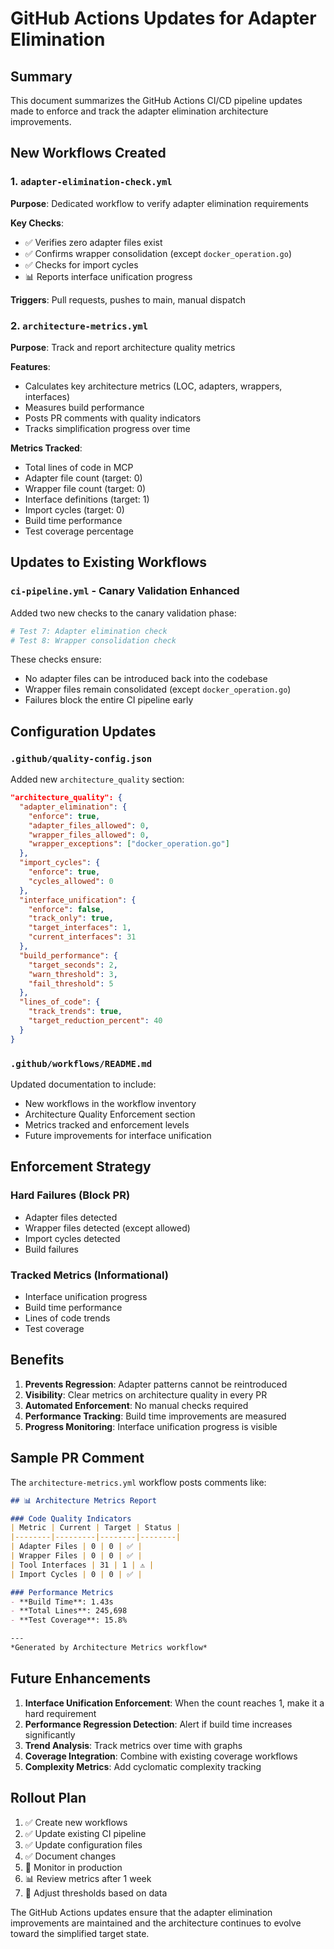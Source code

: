 # GitHub Actions Updates for Adapter Elimination

## Summary

This document summarizes the GitHub Actions CI/CD pipeline updates made to enforce and track the adapter elimination architecture improvements.

## New Workflows Created

### 1. `adapter-elimination-check.yml`
**Purpose**: Dedicated workflow to verify adapter elimination requirements

**Key Checks**:
- ✅ Verifies zero adapter files exist
- ✅ Confirms wrapper consolidation (except `docker_operation.go`)
- ✅ Checks for import cycles
- 📊 Reports interface unification progress

**Triggers**: Pull requests, pushes to main, manual dispatch

### 2. `architecture-metrics.yml`
**Purpose**: Track and report architecture quality metrics

**Features**:
- Calculates key architecture metrics (LOC, adapters, wrappers, interfaces)
- Measures build performance
- Posts PR comments with quality indicators
- Tracks simplification progress over time

**Metrics Tracked**:
- Total lines of code in MCP
- Adapter file count (target: 0)
- Wrapper file count (target: 0)
- Interface definitions (target: 1)
- Import cycles (target: 0)
- Build time performance
- Test coverage percentage

## Updates to Existing Workflows

### `ci-pipeline.yml` - Canary Validation Enhanced

Added two new checks to the canary validation phase:

```yaml
# Test 7: Adapter elimination check
# Test 8: Wrapper consolidation check
```

These checks ensure:
- No adapter files can be introduced back into the codebase
- Wrapper files remain consolidated (except `docker_operation.go`)
- Failures block the entire CI pipeline early

## Configuration Updates

### `.github/quality-config.json`

Added new `architecture_quality` section:

```json
"architecture_quality": {
  "adapter_elimination": {
    "enforce": true,
    "adapter_files_allowed": 0,
    "wrapper_files_allowed": 0,
    "wrapper_exceptions": ["docker_operation.go"]
  },
  "import_cycles": {
    "enforce": true,
    "cycles_allowed": 0
  },
  "interface_unification": {
    "enforce": false,
    "track_only": true,
    "target_interfaces": 1,
    "current_interfaces": 31
  },
  "build_performance": {
    "target_seconds": 2,
    "warn_threshold": 3,
    "fail_threshold": 5
  },
  "lines_of_code": {
    "track_trends": true,
    "target_reduction_percent": 40
  }
}
```

### `.github/workflows/README.md`

Updated documentation to include:
- New workflows in the workflow inventory
- Architecture Quality Enforcement section
- Metrics tracked and enforcement levels
- Future improvements for interface unification

## Enforcement Strategy

### Hard Failures (Block PR)
- Adapter files detected
- Wrapper files detected (except allowed)
- Import cycles detected
- Build failures

### Tracked Metrics (Informational)
- Interface unification progress
- Build time performance
- Lines of code trends
- Test coverage

## Benefits

1. **Prevents Regression**: Adapter patterns cannot be reintroduced
2. **Visibility**: Clear metrics on architecture quality in every PR
3. **Automated Enforcement**: No manual checks required
4. **Performance Tracking**: Build time improvements are measured
5. **Progress Monitoring**: Interface unification progress is visible

## Sample PR Comment

The `architecture-metrics.yml` workflow posts comments like:

```markdown
## 📊 Architecture Metrics Report

### Code Quality Indicators
| Metric | Current | Target | Status |
|--------|---------|--------|--------|
| Adapter Files | 0 | 0 | ✅ |
| Wrapper Files | 0 | 0 | ✅ |
| Tool Interfaces | 31 | 1 | ⚠️ |
| Import Cycles | 0 | 0 | ✅ |

### Performance Metrics
- **Build Time**: 1.43s
- **Total Lines**: 245,698
- **Test Coverage**: 15.8%

---
*Generated by Architecture Metrics workflow*
```

## Future Enhancements

1. **Interface Unification Enforcement**: When the count reaches 1, make it a hard requirement
2. **Performance Regression Detection**: Alert if build time increases significantly
3. **Trend Analysis**: Track metrics over time with graphs
4. **Coverage Integration**: Combine with existing coverage workflows
5. **Complexity Metrics**: Add cyclomatic complexity tracking

## Rollout Plan

1. ✅ Create new workflows
2. ✅ Update existing CI pipeline
3. ✅ Update configuration files
4. ✅ Document changes
5. 🔄 Monitor in production
6. 📊 Review metrics after 1 week
7. 🎯 Adjust thresholds based on data

The GitHub Actions updates ensure that the adapter elimination improvements are maintained and the architecture continues to evolve toward the simplified target state.